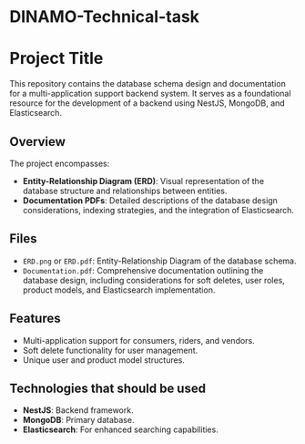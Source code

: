 # DINAMO-Technical-task
# Project Title

This repository contains the database schema design and documentation for a multi-application support backend system. It serves as a foundational resource for the development of a backend using NestJS, MongoDB, and Elasticsearch.

## Overview

The project encompasses:

- **Entity-Relationship Diagram (ERD)**: Visual representation of the database structure and relationships between entities.
- **Documentation PDFs**: Detailed descriptions of the database design considerations, indexing strategies, and the integration of Elasticsearch.

## Files

- `ERD.png` or `ERD.pdf`: Entity-Relationship Diagram of the database schema.
- `Documentation.pdf`: Comprehensive documentation outlining the database design, including considerations for soft deletes, user roles, product models, and Elasticsearch implementation.

## Features

- Multi-application support for consumers, riders, and vendors.
- Soft delete functionality for user management.
- Unique user and product model structures.

## Technologies that should be used

- **NestJS**: Backend framework.
- **MongoDB**: Primary database.
- **Elasticsearch**: For enhanced searching capabilities.
